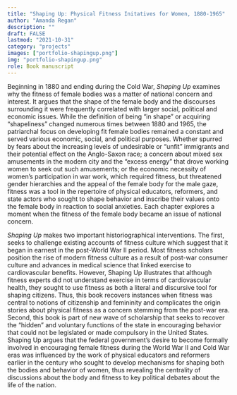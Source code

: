 ```yaml
---
title: "Shaping Up: Physical Fitness Initatives for Women, 1880-1965"
author: "Amanda Regan"
description: ""
draft: FALSE
lastmod: "2021-10-31"
category: "projects"
images: ["portfolio-shapingup.png"]
img: "portfolio-shapingup.png"
role: Book manuscript
---
```


Beginning in 1880 and ending during the Cold War, _Shaping Up_ examines why the fitness of female bodies was a matter of national concern and interest. It argues that the shape of the female body and the discourses surrounding it were frequently correlated with larger social, political and economic issues. While the definition of being “in shape” or acquiring “shapeliness” changed numerous times between 1880 and 1965, the patriarchal focus on developing fit female bodies remained a constant and served various economic, social, and political purposes. Whether spurred by fears about the increasing levels of  undesirable or “unfit” immigrants and their potential effect on the Anglo-Saxon race; a concern about mixed sex amusements in the modern city and the “excess energy” that drove working women to seek out such amusements; or the economic necessity of women’s participation in war work, which required fitness, but threatened gender hierarchies and the appeal of the female body for the male gaze, fitness was a tool in the repertoire of physical educators, reformers, and state actors who sought to shape behavior and inscribe their values onto the female body in reaction to social anxieties. Each chapter explores a moment when the fitness of the female body became an issue of national concern.

_Shaping Up_ makes two important historiographical interventions. The first, seeks to challenge existing accounts of fitness culture which suggest that it began in earnest in the post-World War II period. Most fitness scholars position the rise of modern fitness culture as a result of post-war consumer culture and advances in medical science that linked exercise to cardiovascular benefits. However, Shaping Up illustrates that although fitness experts did not understand exercise in terms of cardiovascular health, they sought to use fitness as both a literal and discursive tool for shaping citizens. Thus, this book recovers instances when fitness was central to notions of citizenship and femininity and complicates the origin stories about physical fitness as a concern stemming from the post-war era. Second, this book is part of new wave of scholarship that seeks to recover the “hidden” and voluntary functions of the state in encouraging behavior that could not be legislated or made compulsory in the United States. Shaping Up argues that the federal government’s desire to become formally involved in encouraging female fitness during the World War II and Cold War eras was influenced by the work of physical educators and reformers earlier in the century who sought to develop mechanisms for shaping both the bodies and behavior of women, thus revealing the centrality of discussions about the body and fitness to key political debates about the life of the nation.
